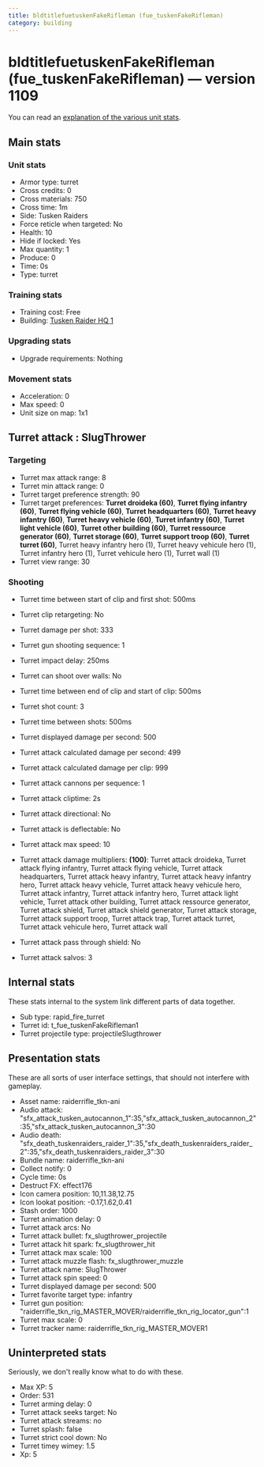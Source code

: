 ```yaml
---
title: bldtitlefuetuskenFakeRifleman (fue_tuskenFakeRifleman)
category: building
---
```


# bldtitlefuetuskenFakeRifleman (fue_tuskenFakeRifleman) — version 1109

You can read an [explanation  of the various unit stats](unitexplained.md).

## Main stats

### Unit stats

  * Armor type: turret
  * Cross credits: 0
  * Cross materials: 750
  * Cross time: 1m
  * Side: Tusken Raiders
  * Force reticle when targeted: No
  * Health: 10
  * Hide if locked: Yes
  * Max quantity: 1
  * Produce: 0
  * Time: 0s
  * Type: turret

### Training stats

  * Training cost: Free
  * Building: [Tusken Raider HQ 1](tuskenHQ.html)

### Upgrading stats

  * Upgrade requirements: Nothing

### Movement stats

  * Acceleration: 0
  * Max speed: 0
  * Unit size on map: 1x1

## Turret attack : SlugThrower


### Targeting

  * Turret max attack range: 8
  * Turret min attack range: 0
  * Turret target preference strength: 90
  * Turret target preferences: **Turret droideka (60)**, **Turret flying infantry (60)**, **Turret flying vehicle (60)**, **Turret headquarters (60)**, **Turret heavy infantry (60)**, **Turret heavy vehicle (60)**, **Turret infantry (60)**, **Turret light vehicle (60)**, **Turret other building (60)**, **Turret ressource generator (60)**, **Turret storage (60)**, **Turret support troop (60)**, **Turret turret (60)**, Turret heavy infantry hero (1), Turret heavy vehicule hero (1), Turret infantry hero (1), Turret vehicule hero (1), Turret wall (1)
  * Turret view range: 30

### Shooting

  * Turret time between start of clip and first shot: 500ms
  * Turret clip retargeting: No
  * Turret damage per shot: 333
  * Turret gun shooting sequence: 1
  * Turret impact delay: 250ms
  * Turret can shoot over walls: No
  * Turret time between end of clip and start of clip: 500ms
  * Turret shot count: 3
  * Turret time between shots: 500ms

  * Turret displayed damage per second: 500
  * Turret attack calculated damage per second: 499
  * Turret attack calculated damage per clip: 999

  * Turret attack cannons per sequence: 1
  * Turret attack cliptime: 2s
  * Turret attack directional: No
  * Turret attack is deflectable: No
  * Turret attack max speed: 10
  * Turret attack damage multipliers: **(100)**: Turret attack droideka, Turret attack flying infantry, Turret attack flying vehicle, Turret attack headquarters, Turret attack heavy infantry, Turret attack heavy infantry hero, Turret attack heavy vehicle, Turret attack heavy vehicule hero, Turret attack infantry, Turret attack infantry hero, Turret attack light vehicle, Turret attack other building, Turret attack ressource generator, Turret attack shield, Turret attack shield generator, Turret attack storage, Turret attack support troop, Turret attack trap, Turret attack turret, Turret attack vehicule hero, Turret attack wall
  * Turret attack pass through shield: No
  * Turret attack salvos: 3

## Internal stats

These stats internal to the system link different parts of data together.

  * Sub type: rapid_fire_turret
  * Turret id: t_fue_tuskenFakeRifleman1
  * Turret projectile type: projectileSlugthrower

## Presentation stats

These are all sorts of user interface settings, that should not interfere with gameplay.

  * Asset name: raiderrifle_tkn-ani
  * Audio attack: "sfx_attack_tusken_autocannon_1":35,"sfx_attack_tusken_autocannon_2":35,"sfx_attack_tusken_autocannon_3":30
  * Audio death: "sfx_death_tuskenraiders_raider_1":35,"sfx_death_tuskenraiders_raider_2":35,"sfx_death_tuskenraiders_raider_3":30
  * Bundle name: raiderrifle_tkn-ani
  * Collect notify: 0
  * Cycle time: 0s
  * Destruct FX: effect176
  * Icon camera position: 10,11.38,12.75
  * Icon lookat position: -0.17,1.62,0.41
  * Stash order: 1000
  * Turret animation delay: 0
  * Turret attack arcs: No
  * Turret attack bullet: fx_slugthrower_projectile
  * Turret attack hit spark: fx_slugthrower_hit
  * Turret attack max scale: 100
  * Turret attack muzzle flash: fx_slugthrower_muzzle
  * Turret attack name: SlugThrower
  * Turret attack spin speed: 0
  * Turret displayed damage per second: 500
  * Turret favorite target type: infantry
  * Turret gun position: "raiderrifle_tkn_rig_MASTER_MOVER/raiderrifle_tkn_rig_locator_gun":1
  * Turret max scale: 0
  * Turret tracker name: raiderrifle_tkn_rig_MASTER_MOVER1

## Uninterpreted stats

Seriously, we don't really know what to do with these.

  * Max XP: 5
  * Order: 531
  * Turret arming delay: 0
  * Turret attack seeks target: No
  * Turret attack streams: no
  * Turret splash: false
  * Turret strict cool down: No
  * Turret timey wimey: 1.5
  * Xp: 5

